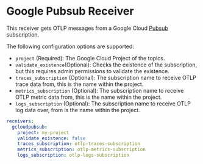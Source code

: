 # Google Pubsub Receiver

This receiver gets OTLP messages from a Google Cloud [Pubsub](https://cloud.google.com/pubsub) subscription.

The following configuration options are supported:

* `project` (Required): The Google Cloud Project of the topics.
* `validate_existence`(Optional): Checks the existence of the subscription, but this requires admin permissions to validate
  the existence.
* `traces_subscription` (Optional): The subscription name to receive OTLP trace data from, this is the name within the project.
* `metrics_subscription` (Optional): The subscription name to receive OTLP metric data from, this is the name within the project.
* `logs_subscription` (Optional): The subscription name to receive OTLP log data over, from is the name within the project.

```yaml
receivers:
  gcloudpubsub:
    project: my-project
    validate_existence: false
    traces_subscription: otlp-traces-subscription
    metrics_subscription: otlp-metrics-subscription
    logs_subscription: otlp-logs-subscription
```

